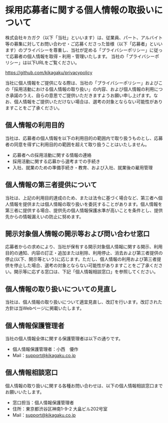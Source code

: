 # **採用応募者に関する個人情報の取扱いについて**

株式会社キカガク（以下「当社」といいます）は、従業員、パート、アルバイト等の募集に対してお問い合わせ・ご応募くださった皆様（以下「応募者」といいます）のプライバシーを尊重し、当社が定める「プライバシーポリシー」に従って応募者の個人情報を取得・利用・管理いたします。 当社の「プライバシーポリシー」は以下URLをご覧ください。

https://github.com/kikagaku/privacypolicy

当社に個人情報をご提供になる際は、当社の「プライバシーポリシー」およびこの「採用活動における個人情報の取り扱い」の内容、および個人情報の利用につき承諾のうえ、自らの意思でご提供いただきますようお願い申し上げます。なお、個人情報をご提供いただけない場合は、選考の対象とならない可能性がありますことをご了承ください。

## **個人情報の利用目的**

当社は、応募者の個人情報を以下の利用目的の範囲内で取り扱うものとし、応募者の同意を得ずに利用目的の範囲を超えて取り扱うことはいたしません。

- 応募者への採用活動に関する情報の連絡
- 採用活動に関する応募から選考までの手続き
- 入社、就業のための準備手続き・教育、および入社、就業後の雇用管理

## **個人情報の第三者提供について**

当社は、上記の利用目的達成のため、または法令に基づく場合など、第三者へ個人情報を提供または個人情報の取り扱いを委託することがあります。個人情報を第三者に提供する場合、提供先の個人情報保護水準が高いことを条件とし、提供先からの情報漏えいの防止に努めます。

## **開示対象個人情報の開示等および問い合わせ窓口**

応募者からの求めにより、当社が保有する開示対象個人情報に関する開示、利用目的の通知、内容の訂正・追加または削除、利用停止、消去および第三者提供の停止(以下、開示等という)に応じます。ただし、個人情報の利用および第三者提供を停止した場合、選考の対象とならない可能性がありますことをご了承ください。開示等に応ずる窓口は、下記「個人情報相談窓口」を参照してください。

## **個人情報の取り扱いについての見直し**

当社は、個人情報の取り扱いについて適宜見直し、改訂を行います。改訂された方針は当Webページに掲載いたします。

## **個人情報保護管理者**

当社の個人情報全体に関する保護管理者は以下の通りです。

- 個人情報保護管理者：小西　優作
- Mail：support@kikagaku.co.jp 

## **個人情報相談窓口**

個人情報の取り扱いに関する各種お問い合わせは、以下の個人情報相談窓口までお願いいたします。

- 窓口担当：個人情報保護管理者
- 住所：東京都渋谷区神南1-9-2 大畠ビル202号室
- Mail：support@kikagaku.co.jp